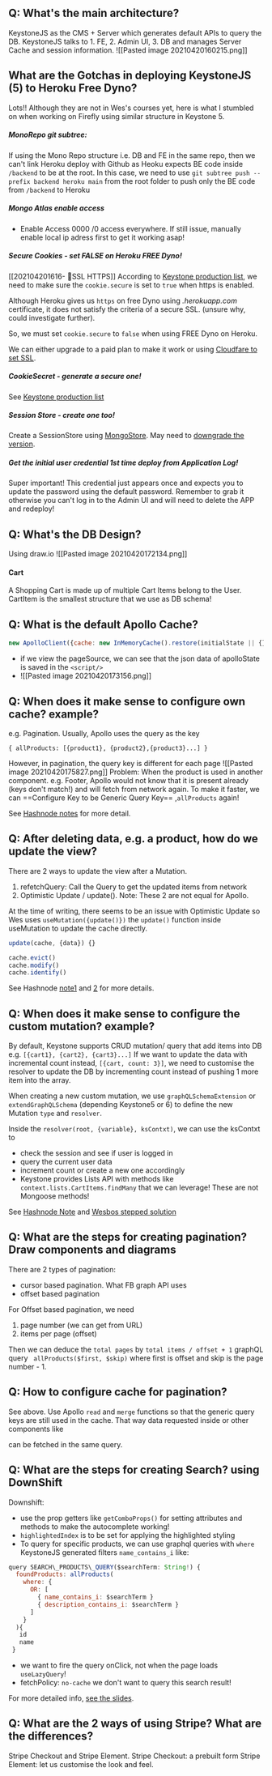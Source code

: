 ## Q: What's the main architecture? 
KeystoneJS as the CMS + Server which generates default APIs to query the DB.
KeystoneJS talks to 1. FE, 2. Admin UI, 3. DB and manages Server Cache and session information.
![[Pasted image 20210420160215.png]]

## What are the Gotchas in deploying KeystoneJS (5) to Heroku Free Dyno?
Lots!! Although they are not in Wes's courses yet, here is what I stumbled on when working on Firefly using similar structure in Keystone 5.

##### MonoRepo git subtree: 
If using the Mono Repo structure i.e. DB and FE in the same repo, then we can't link Heroku deploy with Github as Heoku expects BE code inside `/backend` to be at the root. In this case, we need to use `git subtree push --prefix backend heroku main` from the root folder to push only the BE code from `/backend` to Heroku

##### Mongo Atlas enable access
- Enable Access 0000 /0 access everywhere. If still issue, manually enable local ip adress first to get it working asap!

##### Secure Cookies - set FALSE on Heroku FREE Dyno!
[[202104201616- 🔖SSL HTTPS]]
According to [Keystone production list](https://www.keystonejs.com/guides/production#secure-cookies), we need to make sure the `cookie.secure` is set to `true` when https is enabled. 

Although Heroku gives us `https` on free Dyno using *.herokuapp.com* certificate, it does not satisfy the criteria of a secure SSL. (unsure why, could investigate further). 

So, we must set `cookie.secure` to `false` when using FREE Dyno on Heroku.

We can either upgrade to a paid plan to make it work or using [Cloudfare to set SSL](https://stackoverflow.com/questions/52185560/heroku-set-ssl-certificates-on-free-plan). 

##### CookieSecret - generate a secure one!
See [Keystone production list](https://www.keystonejs.com/guides/production#secure-cookies)

##### Session Store - create one too!
Create a SessionStore using [MongoStore](https://stackoverflow.com/questions/58796880/deployed-to-heroku-admin-ui-login-suddenly-stops-working). May need to [downgrade the version](https://forum.freecodecamp.org/t/advanced-node-and-express-error/450979). 

##### Get the initial user credential 1st time deploy from Application Log!
Super important! This credential  just appears once and expects you to update the password using the default password. Remember to grab it otherwise you can't log in to the Admin UI and will need to delete the APP and redeploy!



## Q: What's the DB Design?
Using draw.io
![[Pasted image 20210420172134.png]]

#### Cart
A Shopping Cart is made up of multiple Cart Items belong to the User. CartItem is the smallest structure that we use as DB schema!

## Q: What is the default Apollo Cache?
``` js
new ApolloClient({cache: new InMemoryCache().restore(initialState || {})})
```
-   if we view the pageSource, we can see that the json data of apolloState is saved in the `<script/>`
-   ![[Pasted image 20210420173156.png]]

## Q: When does it make sense to configure own cache? example?
e.g. Pagination.
Usually, Apollo uses the query as the key 
```
{ allProducts: [{product1}, {product2},{product3}...] }
```

However, in pagination, the query key is different for each page 
![[Pasted image 20210420175827.png]]
Problem: When the product is used in another component. e.g. Footer, Apollo would not know that it is present already (keys don't match!) and will fetch from network again.
To make it faster, we can ==Configure Key to be Generic Query Key== ,`allProducts` again!

See [Hashnode notes](https://sherryh.hashnode.dev/wesbos-advanced-react-module-6-26-feb) for more detail.

## Q: After deleting data, e.g. a product, how do we update the view?
There are 2 ways to update the view after a Mutation.
1. refetchQuery: Call the Query to get the updated items from network
2. Optimistic Update / update(). Note: These 2 are not equal for Apollo. 

At the time of writing, there seems to be an issue with Optimistic Update so Wes uses `useMutation({update()})` the `update()` function inside useMutation to update the cache directly.
``` js
update(cache, {data}) {}

cache.evict()
cache.modify()
cache.identify()
```

See Hashnode [note1](https://sherryh.hashnode.dev/wesbos-advanced-react-m9-cartitem-16-mar) and [2](https://sherryh.hashnode.dev/wesbos-advanced-react-module-5-23-feb) for more details.

## Q: When does it make sense to configure the custom mutation? example?
By default, Keystone supports CRUD mutation/ query that add items into DB
e.g. `[{cart1}, {cart2}, {cart3}...]`
If we want to update the data with incremental count instead,  `[{cart, count: 3}]`, we need to customise the resolver to update the DB by incrementing count instead of pushing 1 more item into the array.

When creating a new custom mutation, we use `graphQLSchemaExtension`  or `extendGraphQLSchema` (depending Keystone5 or 6) to define the new Mutation `type` and `resolver`. 

Inside the `resolver(root, {variable}, ksContxt)`, we can use the ksContxt to 
- check the session and see if user is logged in
- query the current user data 
- increment count or create a new one accordingly
- Keystone provides Lists API with methods like `context.lists.CartItems.findMany` that we can leverage! These are not Mongoose methods!

See [Hashnode Note](https://sherryh.hashnode.dev/wesbos-advanced-react-m9-cartitem-16-mar) and [Wesbos stepped solution](https://github.com/wesbos/Advanced-React/blob/master/stepped-solutions/47/mutations/addToCart.ts)

## Q: What are the steps for creating pagination? Draw components and diagrams
There are 2 types of pagination: 
- cursor based pagination. What FB graph API uses
- offset based pagination

For Offset based pagination, we need 
1. page number (we can get from URL)
2. items per page (offset)

Then we can deduce the `total pages` by `total items / offset + 1`
graphQL query ` allProducts($first, $skip)` where first is offset and skip is the page number - 1.
## Q: How to configure cache for pagination?
See above. Use Apollo `read` and `merge` functions so that the generic query keys are still used in the cache. That way data requested inside <Pagination/> or other components like <Footer/> can be fetched in the same query.

## Q: What are the steps for creating Search? using DownShift 
Downshift: 
- use the prop getters like `getComboProps()` for setting attributes and methods to make the autocomplete working!
- `highlightedIndex` is to be set for applying the highlighted styling
- To query for specific products, we can use graphql queries with `where` KeystoneJS generated filters `name_contains_i` like:

``` js
query SEARCH\_PRODUCTS\_QUERY($searchTerm: String!) {
  foundProducts: allProducts(
    where: {
      OR: [
        { name_contains_i: $searchTerm }
        { description_contains_i: $searchTerm }
      ]
    }
  ){
   id
   name
 } 
```

- we want to fire the query onClick, not when the page loads `useLazyQuery`!
- fetchPolicy: `no-cache` we don't want to query this search result!

For more detailed info, [see the slides](https://docs.google.com/presentation/d/1XjUeiVj0j7W_yqRHOrJKR1ffg0MKjV79e_YFsgTvViI/edit#slide=id.gca623cb703_0_0).

## Q: What are the 2 ways of using Stripe? What are the differences?
Stripe Checkout and Stripe Element.
Stripe Checkout: a prebuilt form
Stripe Element: let us customise the look and feel.